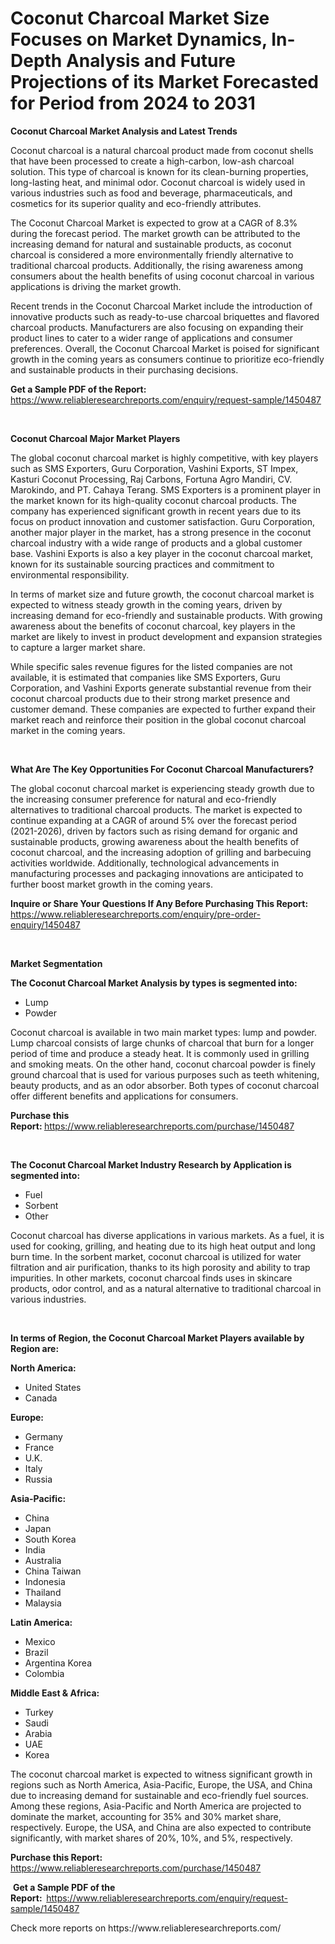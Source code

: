 <p><h1>Coconut Charcoal Market Size Focuses on Market Dynamics, In-Depth Analysis and Future Projections of its Market Forecasted for Period from 2024 to 2031</h1></p><p><strong>Coconut Charcoal Market Analysis and Latest Trends</strong></p>
<p><p>Coconut charcoal is a natural charcoal product made from coconut shells that have been processed to create a high-carbon, low-ash charcoal solution. This type of charcoal is known for its clean-burning properties, long-lasting heat, and minimal odor. Coconut charcoal is widely used in various industries such as food and beverage, pharmaceuticals, and cosmetics for its superior quality and eco-friendly attributes.</p><p>The Coconut Charcoal Market is expected to grow at a CAGR of 8.3% during the forecast period. The market growth can be attributed to the increasing demand for natural and sustainable products, as coconut charcoal is considered a more environmentally friendly alternative to traditional charcoal products. Additionally, the rising awareness among consumers about the health benefits of using coconut charcoal in various applications is driving the market growth.</p><p>Recent trends in the Coconut Charcoal Market include the introduction of innovative products such as ready-to-use charcoal briquettes and flavored charcoal products. Manufacturers are also focusing on expanding their product lines to cater to a wider range of applications and consumer preferences. Overall, the Coconut Charcoal Market is poised for significant growth in the coming years as consumers continue to prioritize eco-friendly and sustainable products in their purchasing decisions.</p></p>
<p><strong>Get a Sample PDF of the Report:&nbsp;</strong> <a href="https://www.reliableresearchreports.com/enquiry/request-sample/1450487">https://www.reliableresearchreports.com/enquiry/request-sample/1450487</a></p>
<p>&nbsp;</p>
<p><strong>Coconut Charcoal Major Market Players</strong></p>
<p><p>The global coconut charcoal market is highly competitive, with key players such as SMS Exporters, Guru Corporation, Vashini Exports, ST Impex, Kasturi Coconut Processing, Raj Carbons, Fortuna Agro Mandiri, CV. Marokindo, and PT. Cahaya Terang. SMS Exporters is a prominent player in the market known for its high-quality coconut charcoal products. The company has experienced significant growth in recent years due to its focus on product innovation and customer satisfaction. Guru Corporation, another major player in the market, has a strong presence in the coconut charcoal industry with a wide range of products and a global customer base. Vashini Exports is also a key player in the coconut charcoal market, known for its sustainable sourcing practices and commitment to environmental responsibility.</p><p>In terms of market size and future growth, the coconut charcoal market is expected to witness steady growth in the coming years, driven by increasing demand for eco-friendly and sustainable products. With growing awareness about the benefits of coconut charcoal, key players in the market are likely to invest in product development and expansion strategies to capture a larger market share. </p><p>While specific sales revenue figures for the listed companies are not available, it is estimated that companies like SMS Exporters, Guru Corporation, and Vashini Exports generate substantial revenue from their coconut charcoal products due to their strong market presence and customer demand. These companies are expected to further expand their market reach and reinforce their position in the global coconut charcoal market in the coming years.</p></p>
<p>&nbsp;</p>
<p><strong>What Are The Key Opportunities For Coconut Charcoal Manufacturers?</strong></p>
<p><p>The global coconut charcoal market is experiencing steady growth due to the increasing consumer preference for natural and eco-friendly alternatives to traditional charcoal products. The market is expected to continue expanding at a CAGR of around 5% over the forecast period (2021-2026), driven by factors such as rising demand for organic and sustainable products, growing awareness about the health benefits of coconut charcoal, and the increasing adoption of grilling and barbecuing activities worldwide. Additionally, technological advancements in manufacturing processes and packaging innovations are anticipated to further boost market growth in the coming years.</p></p>
<p><strong>Inquire or Share Your Questions If Any Before Purchasing This Report:</strong> <a href="https://www.reliableresearchreports.com/enquiry/pre-order-enquiry/1450487">https://www.reliableresearchreports.com/enquiry/pre-order-enquiry/1450487</a></p>
<p>&nbsp;</p>
<p><strong>Market Segmentation</strong></p>
<p><strong>The Coconut Charcoal Market Analysis by types is segmented into:</strong></p>
<p><ul><li>Lump</li><li>Powder</li></ul></p>
<p><p>Coconut charcoal is available in two main market types: lump and powder. Lump charcoal consists of large chunks of charcoal that burn for a longer period of time and produce a steady heat. It is commonly used in grilling and smoking meats. On the other hand, coconut charcoal powder is finely ground charcoal that is used for various purposes such as teeth whitening, beauty products, and as an odor absorber. Both types of coconut charcoal offer different benefits and applications for consumers.</p></p>
<p><strong>Purchase this Report:&nbsp;</strong><a href="https://www.reliableresearchreports.com/purchase/1450487">https://www.reliableresearchreports.com/purchase/1450487</a></p>
<p>&nbsp;</p>
<p><strong>The Coconut Charcoal Market Industry Research by Application is segmented into:</strong></p>
<p><ul><li>Fuel</li><li>Sorbent</li><li>Other</li></ul></p>
<p><p>Coconut charcoal has diverse applications in various markets. As a fuel, it is used for cooking, grilling, and heating due to its high heat output and long burn time. In the sorbent market, coconut charcoal is utilized for water filtration and air purification, thanks to its high porosity and ability to trap impurities. In other markets, coconut charcoal finds uses in skincare products, odor control, and as a natural alternative to traditional charcoal in various industries.</p></p>
<p>&nbsp;</p>
<p><strong>In terms of Region, the Coconut Charcoal Market Players available by Region are:</strong></p>
<p>
    <p> <strong> North America: </strong>
        <ul>
            <li>United States</li>
            <li>Canada</li>
        </ul>
        </p> 
    <p> <strong> Europe: </strong>
        <ul>
            <li>Germany</li>
            <li>France</li>
            <li>U.K.</li>
            <li>Italy</li>
            <li>Russia</li>
        </ul>
        </p> 
    <p> <strong> Asia-Pacific: </strong>
        <ul>
            <li>China</li>
            <li>Japan</li>
            <li>South Korea</li>
            <li>India</li>
            <li>Australia</li>
            <li>China Taiwan</li>
            <li>Indonesia</li>
            <li>Thailand</li>
            <li>Malaysia</li>
        </ul>
        </p> 
    <p> <strong> Latin America: </strong>
        <ul>
            <li>Mexico</li>
            <li>Brazil</li>
            <li>Argentina Korea</li>
            <li>Colombia</li>
        </ul>
        </p> 
    <p> <strong> Middle East & Africa: </strong>
        <ul>
            <li>Turkey</li>
            <li>Saudi</li>
            <li>Arabia</li>
            <li>UAE</li>
            <li>Korea</li>
        </ul>
    </p>
    </p>
<p><p>The coconut charcoal market is expected to witness significant growth in regions such as North America, Asia-Pacific, Europe, the USA, and China due to increasing demand for sustainable and eco-friendly fuel sources. Among these regions, Asia-Pacific and North America are projected to dominate the market, accounting for 35% and 30% market share, respectively. Europe, the USA, and China are also expected to contribute significantly, with market shares of 20%, 10%, and 5%, respectively.</p></p>
<p><strong>Purchase this Report: </strong><a href="https://www.reliableresearchreports.com/purchase/1450487">https://www.reliableresearchreports.com/purchase/1450487</a></p>
<p>&nbsp;<strong>Get a Sample PDF of the Report:&nbsp;&nbsp;</strong><a href="https://www.reliableresearchreports.com/enquiry/request-sample/1450487">https://www.reliableresearchreports.com/enquiry/request-sample/1450487</a></p>
<p><strong></strong></p>
<p>Check more reports on https://www.reliableresearchreports.com/</p>